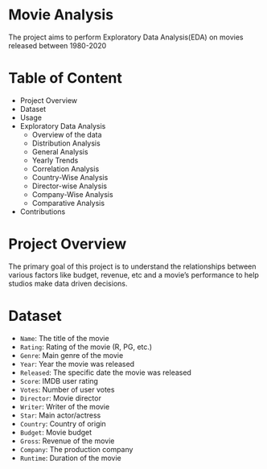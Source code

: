 # Movie Analysis
The project aims to perform Exploratory Data Analysis(EDA) on movies released between 1980-2020
# Table of Content
- Project Overview
- Dataset
- Usage
- Exploratory Data Analysis
  - Overview of the data
  - Distribution Analysis
  - General Analysis
  - Yearly Trends
  - Correlation Analysis
  - Country-Wise Analysis
  - Director-wise Analysis
  - Company-Wise Analysis
  - Comparative Analysis
- Contributions
# Project Overview
The primary goal of this project is to understand the relationships between various factors like budget, revenue, etc and a movie’s performance to help studios make data driven decisions.
# Dataset
- `Name`: The title of the movie
- `Rating`: Rating of the movie (R, PG, etc.)
- `Genre`: Main genre of the movie
- `Year`: Year the movie was released
- `Released`: The specific date the movie was released
- `Score`: IMDB user rating
- `Votes`: Number of user votes
- `Director`: Movie director
- `Writer`: Writer of the movie
- `Star`: Main actor/actress
- `Country`: Country of origin
- `Budget`: Movie budget
- `Gross`: Revenue of the movie
- `Company`: The production company
- `Runtime`: Duration of the movie

